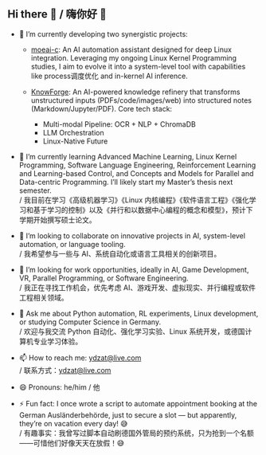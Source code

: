 ## Hi there 👋 / 嗨你好 👋

- 🔭 I’m currently developing two synergistic projects:

    - [moeai-c](https://gitlab.dongzeyang.top/ydzat/moeai-c): An AI automation assistant designed for deep Linux integration. Leveraging my ongoing Linux Kernel Programming studies, I aim to evolve it into a system-level tool with capabilities like process调度优化 and in-kernel AI inference.

    - [KnowForge](https://github.com/ydzat/knowforge): An AI-powered knowledge refinery that transforms unstructured inputs (PDFs/code/images/web) into structured notes (Markdown/Jupyter/PDF). Core tech stack:
      - Multi-modal Pipeline: OCR + NLP + ChromaDB
      - LLM Orchestration
      - Linux-Native Future


- 🌱 I’m currently learning Advanced Machine Learning, Linux Kernel Programming, Software Language Engineering, Reinforcement Learning and Learning-based Control, and Concepts and Models for Parallel and Data-centric Programming. I’ll likely start my Master’s thesis next semester.  
  / 我目前在学习《高级机器学习》《Linux 内核编程》《软件语言工程》《强化学习和基于学习的控制》以及《并行和以数据中心编程的概念和模型》，预计下学期开始撰写硕士论文。

- 👯 I’m looking to collaborate on innovative projects in AI, system-level automation, or language tooling.  
  / 我希望参与一些与 AI、系统自动化或语言工具相关的创新项目。

- 🤔 I’m looking for work opportunities, ideally in AI, Game Development, VR, Parallel Programming, or Software Engineering.  
  / 我正在寻找工作机会，优先考虑 AI、游戏开发、虚拟现实、并行编程或软件工程相关领域。

- 💬 Ask me about Python automation, RL experiments, Linux development, or studying Computer Science in Germany.  
  / 欢迎与我交流 Python 自动化、强化学习实验、Linux 系统开发，或德国计算机专业学习体验。

- 📫 How to reach me: ydzat@live.com  
  / 联系方式：ydzat@live.com

- 😄 Pronouns: he/him / 他

- ⚡ Fun fact: I once wrote a script to automate appointment booking at the German Ausländerbehörde, just to secure a slot — but apparently, they’re on vacation every day! 😅  
  / 有趣事实：我曾写过脚本自动刷德国外管局的预约系统，只为抢到一个名额——可惜他们好像天天在放假！😅
